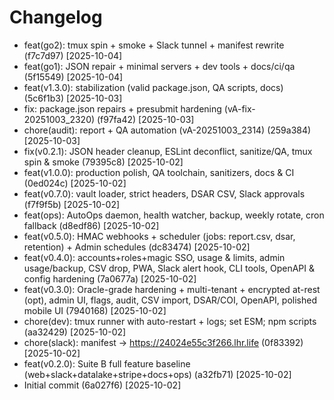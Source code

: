 # Changelog

* feat(go2): tmux spin + smoke + Slack tunnel + manifest rewrite (f7c7d97) [2025-10-04]
* feat(go1): JSON repair + minimal servers + dev tools + docs/ci/qa (5f15549) [2025-10-04]
* feat(v1.3.0): stabilization (valid package.json, QA scripts, docs) (5c6f1b3) [2025-10-03]
* fix: package.json repairs + presubmit hardening (vA-fix-20251003_2320) (f97fa42) [2025-10-03]
* chore(audit): report + QA automation (vA-20251003_2314) (259a384) [2025-10-03]
* fix(v0.2.1): JSON header cleanup, ESLint deconflict, sanitize/QA, tmux spin & smoke (79395c8) [2025-10-02]
* feat(v1.0.0): production polish, QA toolchain, sanitizers, docs & CI (0ed024c) [2025-10-02]
* feat(v0.7.0): vault loader, strict headers, DSAR CSV, Slack approvals (f7f9f5b) [2025-10-02]
* feat(ops): AutoOps daemon, health watcher, backup, weekly rotate, cron fallback (d8edf86) [2025-10-02]
* feat(v0.5.0): HMAC webhooks + scheduler (jobs: report.csv, dsar, retention) + Admin schedules (dc83474) [2025-10-02]
* feat(v0.4.0): accounts+roles+magic SSO, usage & limits, admin usage/backup, CSV drop, PWA, Slack alert hook, CLI tools, OpenAPI & config hardening (7a0677a) [2025-10-02]
* feat(v0.3.0): Oracle-grade hardening + multi-tenant + encrypted at-rest (opt), admin UI, flags, audit, CSV import, DSAR/COI, OpenAPI, polished mobile UI (7940168) [2025-10-02]
* chore(dev): tmux runner with auto-restart + logs; set ESM; npm scripts (aa32429) [2025-10-02]
* chore(slack): manifest -> https://24024e55c3f266.lhr.life (0f83392) [2025-10-02]
* feat(v0.2.0): Suite B full feature baseline (web+slack+datalake+stripe+docs+ops) (a32fb71) [2025-10-02]
* Initial commit (6a027f6) [2025-10-02]
